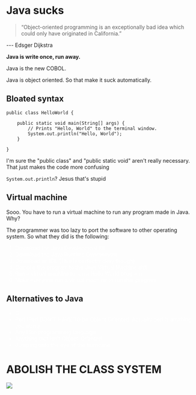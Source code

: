 <style>
li{color:white;}
</style>
# Java sucks

>“Object-oriented programming is an exceptionally bad idea which could only have originated in California.” 

--- Edsger Dijkstra



**Java is write once, run away.**

Java is the new COBOL.

Java is object oriented. So that make it suck automatically.

## Bloated syntax

~~~
public class HelloWorld {

    public static void main(String[] args) {
        // Prints "Hello, World" to the terminal window.
        System.out.println("Hello, World");
    }

}
~~~

I'm sure the "public class" and "public static void" aren't really necessary. That just makes the code more confusing

```System.out.println```? Jesus that's stupid

## Virtual machine

Sooo. You have to run a virtual machine to run any program made in Java. Why?

The programmer was too lazy to port the software to other operating system. So what they did is the following:

1. Download the Java Development Kit
2. Download the Java Runtime Environment
3. Download an IDE (This is perfectly okay though)
4. Compile the program to the Java Virtual Machine shit
5. Run a virtual machine to run a Hello World program
6. Make everyone run a virtual machine to run that program.

## Alternatives to Java

* C
* Perl (Perl DON'T HAVE TO be Object Oriented. Actually perl is anything you want)
* Any Lisp programming language
* Anything that isn't Object-Oriented
* Jumping onto the eye of the hurricane

# ABOLISH THE CLASS SYSTEM

![](/1588141182149.jpg)
